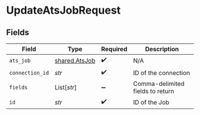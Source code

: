 # UpdateAtsJobRequest


## Fields

| Field                                          | Type                                           | Required                                       | Description                                    |
| ---------------------------------------------- | ---------------------------------------------- | ---------------------------------------------- | ---------------------------------------------- |
| `ats_job`                                      | [shared.AtsJob](../../models/shared/atsjob.md) | :heavy_check_mark:                             | N/A                                            |
| `connection_id`                                | *str*                                          | :heavy_check_mark:                             | ID of the connection                           |
| `fields`                                       | List[*str*]                                    | :heavy_minus_sign:                             | Comma-delimited fields to return               |
| `id`                                           | *str*                                          | :heavy_check_mark:                             | ID of the Job                                  |